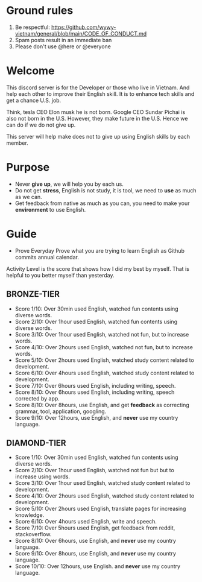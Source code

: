 # Ground rules 
1. Be respectful: https://github.com/wywy-vietnam/general/blob/main/CODE_OF_CONDUCT.md
2. Spam posts result in an immediate ban 
3. Please don't use @here or @everyone 

# Welcome 
This discord server is for the Developer or those who live in Vietnam. 
And help each other to improve their English skill. It is to enhance tech skills and get a chance U.S. job. 

Think, tesla CEO Elon musk he is not born. Google CEO Sundar Pichai is also not born in the U.S. However, they make future in the U.S. Hence we can do if we do not give up. 

This server will help make does not to give up using English skills by each member.

# Purpose
- Never **give up**, we will help you by each us.
- Do not get **stress**, English is not study, it is tool, we need to **use** as much as we can.
- Get feedback from native as much as you can, you need to make your **environment** to use English. 

# Guide 
- Prove 
Everyday Prove what you are trying to learn English as Github commits annual calendar.

Activity Level is the score that shows how I did my best by myself. That is helpful to you better myself than yesterday.

## BRONZE-TIER
- Score 1/10: Over 30min used English, watched fun contents using diverse words.
- Score 2/10: Over 1hour used English, watched fun contents using diverse words.
- Score 3/10: Over 1hour used English, watched not fun, but to increase words.
- Score 4/10: Over 2hours used English, watched not fun, but to increase words.
- Score 5/10: Over 2hours used English, watched study content related to development.
- Score 6/10: Over 4hours used English, watched study content related to development.
- Score 7/10: Over 6hours used English, including writing, speech.
- Score 8/10: Over 6hours used English, including writing, speech corrected by app.
- Score 8/10: Over 8hours, use English, and get **feedback** as correcting grammar, tool, application, googling.
- Score 9/10: Over 12hours, use English, and **never** use my country language.

## DIAMOND-TIER
- Score 1/10: Over 30min used English, watched fun contents using diverse words.
- Score 2/10: Over 1hour used English, watched not fun but but to increase using words.
- Score 3/10: Over 1hour used English, watched study content related to development.
- Score 4/10: Over 2hours used English, watched study content related to development.
- Score 5/10: Over 2hours used English, translate pages for increasing knowledge.
- Score 6/10: Over 4hours used English, write and speech.
- Score 7/10: Over 5hours used English, get feedback from reddit, stackoverflow.
- Score 8/10: Over 6hours, use English, and **never** use my country language.
- Score 9/10: Over 8hours, use English, and **never** use my country language.
- Score 10/10: Over 12hours, use English. and **never** use my country language.
